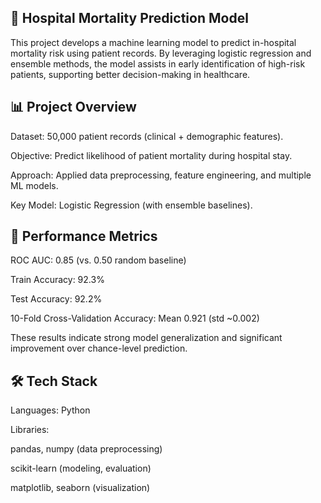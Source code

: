 ## 🏥 Hospital Mortality Prediction Model

This project develops a machine learning model to predict in-hospital mortality risk using patient records. By leveraging logistic regression and ensemble methods, the model assists in early identification of high-risk patients, supporting better decision-making in healthcare.

## 📊 Project Overview

Dataset: 50,000 patient records (clinical + demographic features).

Objective: Predict likelihood of patient mortality during hospital stay.

Approach: Applied data preprocessing, feature engineering, and multiple ML models.

Key Model: Logistic Regression (with ensemble baselines).

## 🚀 Performance Metrics

ROC AUC: 0.85 (vs. 0.50 random baseline)

Train Accuracy: 92.3%

Test Accuracy: 92.2%

10-Fold Cross-Validation Accuracy: Mean 0.921 (std ~0.002)

These results indicate strong model generalization and significant improvement over chance-level prediction.

## 🛠️ Tech Stack

Languages: Python

Libraries:

pandas, numpy (data preprocessing)

scikit-learn (modeling, evaluation)

matplotlib, seaborn (visualization)
